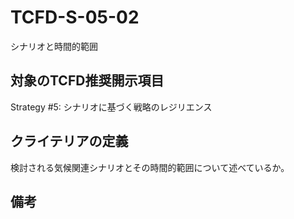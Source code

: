 # TCFD-S-05-02

シナリオと時間的範囲

## 対象のTCFD推奨開示項目

Strategy #5: シナリオに基づく戦略のレジリエンス

## クライテリアの定義

検討される気候関連シナリオとその時間的範囲について述べているか。

## 備考

